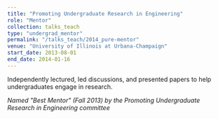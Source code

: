 ```yaml
---
title: "Promoting Undergraduate Research in Engineering"
role: "Mentor"
collection: talks_teach
type: "undergrad_mentor"
permalink: "/talks_teach/2014_pure-mentor"
venue: "University of Illinois at Urbana-Champaign"
start_date: 2013-08-01
end_date: 2014-01-16
---
```


Independently lectured, led discussions, and presented papers to help undergraduates 
engage in research.

<em>Named "Best Mentor" (Fall 2013) by the Promoting Undergraduate Research in Engineering committee</em>


